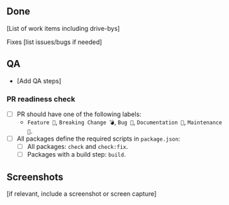 ## Done

[List of work items including drive-bys]

Fixes [list issues/bugs if needed]

## QA

- [Add QA steps]

### PR readiness check

- [ ] PR should have one of the following labels:
  - `Feature 🎁`, `Breaking Change 💣`, `Bug 🐛`, `Documentation 📝`, `Maintenance 🔨`.
- [ ] All packages define the required scripts in `package.json`:
  - [ ] All packages: `check` and `check:fix`.
  - [ ] Packages with a build step: `build`.

## Screenshots

[if relevant, include a screenshot or screen capture]
